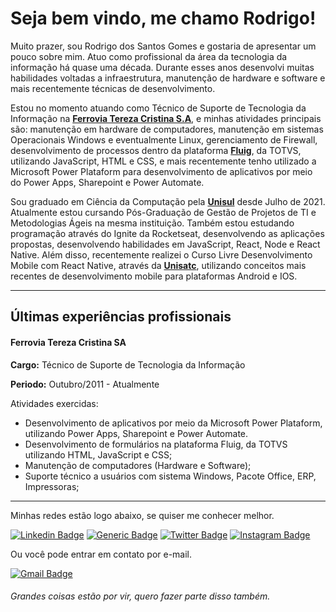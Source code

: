 # Seja bem vindo, me chamo Rodrigo!

Muito prazer, sou Rodrigo dos Santos Gomes e gostaria de apresentar um pouco sobre mim. Atuo como profissional da área da tecnologia da informação há quase uma década. Durante esses anos desenvolvi muitas habilidades voltadas a infraestrutura, manutenção de hardware e software e mais recentemente técnicas de desenvolvimento.

Estou no momento atuando como Técnico de Suporte de Tecnologia da Informação na **[Ferrovia Tereza Cristina S.A](https://ftc.com.br/)**, e minhas atividades principais são: manutenção em hardware de computadores, manutenção em sistemas Operacionais Windows e eventualmente Linux, gerenciamento de Firewall, desenvolvimento de processos dentro da plataforma **[Fluig](https://www.totvs.com/fluig/)**, da TOTVS, utilizando JavaScript, HTML e CSS, e mais recentemente tenho utilizado a Microsoft Power Plataform para desenvolvimento de aplicativos por meio do Power Apps, Sharepoint e Power Automate.

Sou graduado em Ciência da Computação pela **[Unisul](https://www.unisul.br)** desde Julho de 2021. Atualmente estou cursando Pós-Graduação de Gestão de Projetos de TI e Metodologias Ágeis na mesma instituição. Também estou estudando programação através do Ignite da Rocketseat, desenvolvendo as aplicações propostas, desenvolvendo habilidades em JavaScript, React, Node e React Native. Além disso, recentemente realizei o Curso Livre Desenvolvimento Mobile com React Native, através da **[Unisatc](https://unisatc.com.br)**, utilizando conceitos mais recentes de desenvolvimento mobile para plataformas Android e IOS.

---
## Últimas experiências profissionais

#### Ferrovia Tereza Cristina SA

**Cargo:** Técnico de Suporte de Tecnologia da Informação

**Periodo:** Outubro/2011 - Atualmente

Atividades exercidas:
- Desenvolvimento de aplicativos por meio da Microsoft Power Plataform, utilizando Power Apps, Sharepoint e Power Automate.
- Desenvolvimento de formulários na plataforma Fluig, da TOTVS utilizando HTML, JavaScript e CSS;
- Manutenção de computadores (Hardware e Software);
- Suporte técnico a usuários com sistema Windows, Pacote Office, ERP, Impressoras;

---

Minhas redes estão logo abaixo, se quiser me conhecer melhor.

[![Linkedin Badge](https://img.shields.io/badge/-LinkedIn-0A66C2?style=flat-square&labelColor=0A66C2&logo=Linkedin&logoColor=white&link=https://www.linkedin.com/in/rodrigodossantosgomes/)](https://www.linkedin.com/in/rodrigodossantosgomes/)
[![Generic Badge](https://img.shields.io/badge/%F0%9F%9A%80-Rocketseat-8257E6?style=flat-square&labelColor=8257E6&logo=%F0%9F%9A%80&logoColor=white&link=https://app.rocketseat.com.br/me/rodrigodossantosgomes)](https://app.rocketseat.com.br/me/rodrigodossantosgomes)
[![Twitter Badge](https://img.shields.io/badge/-Twitter-1DA1F2?style=flat-square&logo=twitter&logoColor=white&link=https://twitter.com/rodrigogomesdev)](https://twitter.com/rodrigogomesdev)
[![Instagram Badge](https://img.shields.io/badge/-Instagram-CC2D79?style=flat-square&logo=instagram&logoColor=white&link=https://www.instagram.com/rodrigodossantosgomes93/)](https://www.instagram.com/rodrigodossantosgomes93/)


Ou você pode entrar em contato por e-mail.

[![Gmail Badge](https://img.shields.io/badge/-dossantos.tb@gmail.com-C14438?style=flat-square&logo=Gmail&logoColor=white&link=mailto:dossantos.tb@gmail.com)](mailto:dossantos.tb@gmail.com)

###### *Grandes coisas estão por vir, quero fazer parte disso também.*

